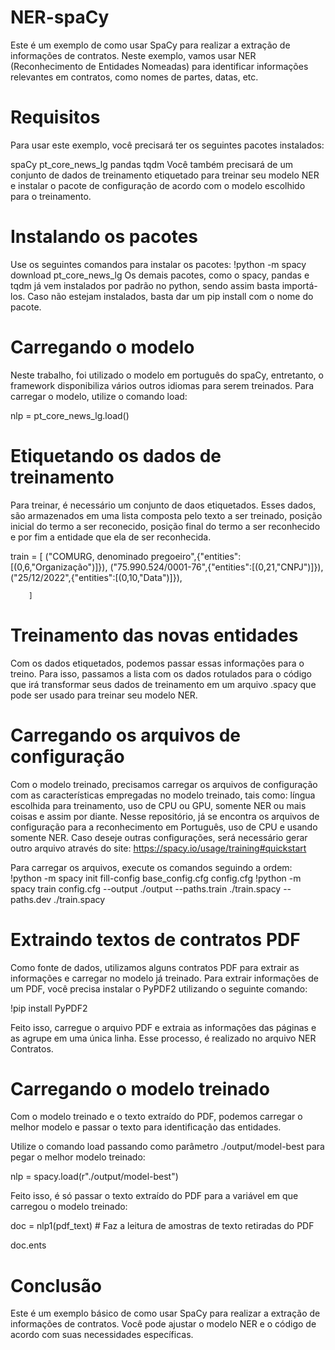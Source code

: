 # NER-spaCy
Este é um exemplo de como usar SpaCy para realizar a extração de informações de contratos. Neste exemplo, vamos usar NER (Reconhecimento de Entidades Nomeadas) para identificar informações relevantes em contratos, como nomes de partes, datas, etc.

# Requisitos
Para usar este exemplo, você precisará ter os seguintes pacotes instalados:

spaCy
pt_core_news_lg
pandas
tqdm
Você também precisará de um conjunto de dados de treinamento etiquetado para treinar seu modelo NER e instalar o pacote de configuração de acordo com o modelo escolhido para o treinamento.

# Instalando os pacotes
Use os seguintes comandos para instalar os pacotes:
!python -m spacy download pt_core_news_lg
Os demais pacotes, como o spacy, pandas e tqdm já vem instalados por padrão no python, sendo assim basta importá-los. Caso não estejam instalados, basta dar um pip install com o nome do pacote.

# Carregando o modelo 
Neste trabalho, foi utilizado o modelo em português do spaCy, entretanto, o framework disponibiliza vários outros idiomas para serem treinados.
Para carregar o modelo, utilize o comando load:

nlp = pt_core_news_lg.load()

# Etiquetando os dados de treinamento
Para treinar, é necessário um conjunto de daos etiquetados. Esses dados, são armazenados em uma lista composta pelo texto a ser treinado, posição inicial do termo a ser reconecido, posição final do termo a ser reconhecido e por fim a entidade que ela de ser reconhecida.

train = [
          ("COMURG, denominado pregoeiro",{"entities":[(0,6,"Organização")]}),
          ("75.990.524/0001-76",{"entities":[(0,21,"CNPJ")]}),
          ("25/12/2022",{"entities":[(0,10,"Data")]}),
          
        ]
# Treinamento das novas entidades

Com os dados etiquetados, podemos passar essas informações para o treino. Para isso, passamos a lista com os dados rotulados para o código que irá transformar seus dados de treinamento em um arquivo .spacy que pode ser usado para treinar seu modelo NER.

# Carregando os arquivos de configuração

Com o modelo treinado, precisamos carregar os arquivos de configuração com as características empregadas no modelo treinado, tais como: língua escolhida para treinamento, uso de CPU ou GPU, somente NER ou mais coisas e assim por diante.
Nesse repositório, já se encontra os arquivos de configuração para a reconhecimento em Português, uso de CPU e usando somente NER. Caso deseje outras configurações, será necessário gerar outro arquivo através do site: https://spacy.io/usage/training#quickstart

Para carregar os arquivos, execute os comandos seguindo a ordem:
!python -m spacy init fill-config base_config.cfg config.cfg
!python -m spacy train config.cfg --output ./output --paths.train ./train.spacy --paths.dev ./train.spacy

# Extraindo textos de contratos PDF 

Como fonte de dados, utilizamos alguns contratos PDF para extrair as informações e carregar no modelo já treinado.
Para extrair informações de um PDF, você precisa instalar o PyPDF2 utilizando o seguinte comando:

!pip install PyPDF2

Feito isso, carregue o arquivo PDF e extraia as informações das páginas e as agrupe em uma única linha. Esse processo, é realizado no arquivo NER Contratos.

# Carregando o modelo treinado

Com o modelo treinado e o texto extraído do PDF, podemos carregar o melhor modelo e passar o texto para identificação das entidades.

Utilize o comando load passando como parâmetro ./output/model-best para pegar o melhor modelo treinado:

nlp = spacy.load(r"./output/model-best")

Feito isso, é só passar o texto extraído do PDF para a variável em que carregou o modelo treinado:

doc = nlp1(pdf_text) # Faz a leitura de amostras de texto retiradas do PDF

doc.ents

# Conclusão
Este é um exemplo básico de como usar SpaCy para realizar a extração de informações de contratos. Você pode ajustar o modelo NER e o código de acordo com suas necessidades específicas.
